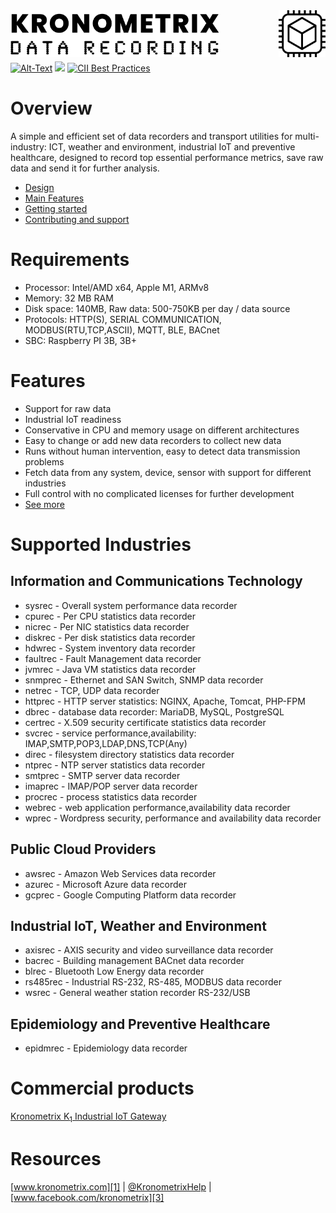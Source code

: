 <img src="/docs/img/KDR-Text.png" align="left" height="75" width="335" />
<img src="/docs/img/KDR.gif" align="right" height="75" width="75" />
<br/><br/>
<br/><br/>

[![Alt-Text](https://img.shields.io/static/v1.svg?label=ver&message=1.8.3&color=success)](docs/start.md)
[![](https://img.shields.io/static/v1.svg?label=license&message=GPL2&color=blue)](LICENSE)
[![CII Best Practices](https://bestpractices.coreinfrastructure.org/projects/1855/badge)](https://bestpractices.coreinfrastructure.org/projects/1855)

# Overview

A simple and efficient set of data recorders and transport utilities for multi-industry: ICT, weather and environment, industrial IoT and preventive healthcare, designed to record top essential performance metrics, save raw data and send it for further analysis.

* [Design](docs/design.md)
* [Main Features](docs/features.md)
* [Getting started](docs/start.md)
* [Contributing and support](docs/contributing.md)

# Requirements

* Processor: Intel/AMD x64, Apple M1, ARMv8
* Memory: 32 MB RAM
* Disk space: 140MB, Raw data: 500-750KB per day / data source
* Protocols: HTTP(S), SERIAL COMMUNICATION, MODBUS(RTU,TCP,ASCII), MQTT, BLE, BACnet
* SBC: Raspberry PI 3B, 3B+

# Features

* Support for raw data
* Industrial IoT readiness
* Conservative in CPU and memory usage on different architectures 
* Easy to change or add new data recorders to collect new data 
* Runs without human intervention, easy to detect data transmission problems
* Fetch data from any system, device, sensor with support for different industries
* Full control with no complicated licenses for further development
* [See more](docs/features.md)

# Supported Industries

## Information and Communications Technology

 * sysrec - Overall system performance data recorder
 * cpurec - Per CPU statistics data recorder
 * nicrec - Per NIC statistics data recorder
 * diskrec - Per disk statistics data recorder
 * hdwrec - System inventory data recorder
 * faultrec - Fault Management data recorder
 * jvmrec - Java VM statistics data recorder
 * snmprec - Ethernet and SAN Switch, SNMP data recorder
 * netrec - TCP, UDP data recorder
 * httprec - HTTP server statistics: NGINX, Apache, Tomcat, PHP-FPM
 * dbrec - database data recorder: MariaDB, MySQL, PostgreSQL
 * certrec - X.509 security certificate statistics data recorder
 * svcrec - service performance,availability: IMAP,SMTP,POP3,LDAP,DNS,TCP(Any)
 * direc - filesystem directory statistics data recorder
 * ntprec - NTP server statistics data recorder
 * smtprec - SMTP server data recorder
 * imaprec - IMAP/POP server data recorder
 * procrec - process statistics data recorder
 * webrec - web application performance,availability data recorder
 * wprec - Wordpress security, performance and availability data recorder

## Public Cloud Providers

 * awsrec - Amazon Web Services data recorder
 * azurec - Microsoft Azure data recorder
 * gcprec - Google Computing Platform data recorder

## Industrial IoT, Weather and Environment

 * axisrec - AXIS security and video surveillance data recorder
 * bacrec - Building management BACnet data recorder
 * blrec - Bluetooth Low Energy data recorder
 * rs485rec - Industrial RS-232, RS-485, MODBUS data recorder 
 * wsrec - General weather station recorder RS-232/USB

## Epidemiology and Preventive Healthcare  

 * epidmrec - Epidemiology data recorder

# Commercial products

[Kronometrix K<sub>1</sub> Industrial IoT Gateway](https://www.kronometrix.com/k1)

# Resources

[www.kronometrix.com][1] | [@KronometrixHelp][2] | [www.facebook.com/kronometrix][3]


[1]: https://www.kronometrix.com/
[2]: https://twitter.com/KronometrixHelp
[3]: https://www.facebook.com/kronometrix
